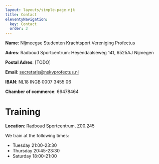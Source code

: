```yaml
---
layout: layouts/simple-page.njk
title: Contact
eleventyNavigation:
  key: Contact
  order: 3
---
```

**Name**: NIjmeegse Studenten Krachtsport Vereniging Profectus

**Adres**: Radboud Sportcentrum: Heyendaalseweg 141, 6525AJ Nijmegen 

**Postal Adres**: [TODO]

**Email**: secretaris@nskvprofectus.nl

**IBAN**: NL18 INGB 0007 3455 06 

**Chamber of commerce**: 66478464


# Training

**Location**: Radboud Sportcentrum, Z00.245

We train at the following times:
- Tuesday 21:00-23:30
- Thursday 20:45-23:30
- Saturday 18:00-21:00
